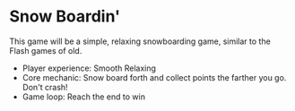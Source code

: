 # Snow Boardin'

This game will be a simple, relaxing snowboarding game, similar to the Flash
games of old.

- Player experience: Smooth Relaxing
- Core mechanic: Snow board forth and collect points the farther you go.
Don't crash!
- Game loop: Reach the end to win

